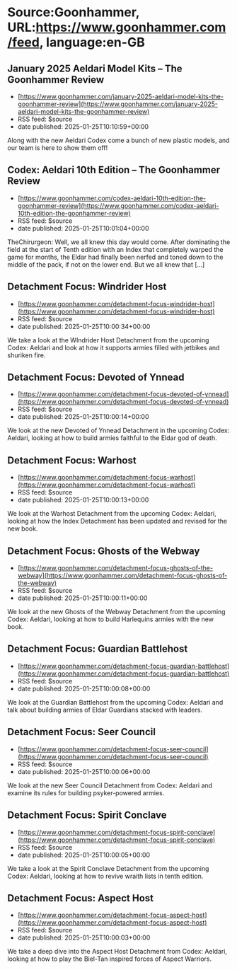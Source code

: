 # Source:Goonhammer, URL:https://www.goonhammer.com/feed, language:en-GB

## January 2025 Aeldari Model Kits – The Goonhammer Review
 - [https://www.goonhammer.com/january-2025-aeldari-model-kits-the-goonhammer-review](https://www.goonhammer.com/january-2025-aeldari-model-kits-the-goonhammer-review)
 - RSS feed: $source
 - date published: 2025-01-25T10:10:59+00:00

Along with the new Aeldari Codex come a bunch of new plastic models, and our team is here to show them off!

## Codex: Aeldari 10th Edition – The Goonhammer Review
 - [https://www.goonhammer.com/codex-aeldari-10th-edition-the-goonhammer-review](https://www.goonhammer.com/codex-aeldari-10th-edition-the-goonhammer-review)
 - RSS feed: $source
 - date published: 2025-01-25T10:01:04+00:00

TheChirurgeon: Well, we all knew this day would come. After dominating the field at the start of Tenth edition with an Index that completely warped the game for months, the Eldar had finally been nerfed and toned down to the middle of the pack, if not on the lower end. But we all knew that [&#8230;]

## Detachment Focus: Windrider Host
 - [https://www.goonhammer.com/detachment-focus-windrider-host](https://www.goonhammer.com/detachment-focus-windrider-host)
 - RSS feed: $source
 - date published: 2025-01-25T10:00:34+00:00

We take a look at the WIndrider Host Detachment from the upcoming Codex: Aeldari and look at how it supports armies filled with jetbikes and shuriken fire.

## Detachment Focus: Devoted of Ynnead
 - [https://www.goonhammer.com/detachment-focus-devoted-of-ynnead](https://www.goonhammer.com/detachment-focus-devoted-of-ynnead)
 - RSS feed: $source
 - date published: 2025-01-25T10:00:14+00:00

We look at the new Devoted of Ynnead Detachment in the upcoming Codex: Aeldari, looking at how to build armies faithful to the Eldar god of death.

## Detachment Focus: Warhost
 - [https://www.goonhammer.com/detachment-focus-warhost](https://www.goonhammer.com/detachment-focus-warhost)
 - RSS feed: $source
 - date published: 2025-01-25T10:00:13+00:00

We look at the Warhost Detachment from the upcoming Codex: Aeldari, looking at how the Index Detachment has been updated and revised for the new book.

## Detachment Focus: Ghosts of the Webway
 - [https://www.goonhammer.com/detachment-focus-ghosts-of-the-webway](https://www.goonhammer.com/detachment-focus-ghosts-of-the-webway)
 - RSS feed: $source
 - date published: 2025-01-25T10:00:11+00:00

We look at the new Ghosts of the Webway Detachment from the upcoming Codex: Aeldari, looking at how to build Harlequins armies with the new book.

## Detachment Focus: Guardian Battlehost
 - [https://www.goonhammer.com/detachment-focus-guardian-battlehost](https://www.goonhammer.com/detachment-focus-guardian-battlehost)
 - RSS feed: $source
 - date published: 2025-01-25T10:00:08+00:00

We look at the Guardian Battlehost from the upcoming Codex: Aeldari and talk about building armies of Eldar Guardians stacked with leaders.

## Detachment Focus: Seer Council
 - [https://www.goonhammer.com/detachment-focus-seer-council](https://www.goonhammer.com/detachment-focus-seer-council)
 - RSS feed: $source
 - date published: 2025-01-25T10:00:06+00:00

We look at the new Seer Council Detachment from Codex: Aeldari and examine its rules for building psyker-powered armies.

## Detachment Focus: Spirit Conclave
 - [https://www.goonhammer.com/detachment-focus-spirit-conclave](https://www.goonhammer.com/detachment-focus-spirit-conclave)
 - RSS feed: $source
 - date published: 2025-01-25T10:00:05+00:00

We take a look at the Spirit Conclave Detachment from the upcoming Codex: Aeldari, looking at how to revive wraith lists in tenth edition.

## Detachment Focus: Aspect Host
 - [https://www.goonhammer.com/detachment-focus-aspect-host](https://www.goonhammer.com/detachment-focus-aspect-host)
 - RSS feed: $source
 - date published: 2025-01-25T10:00:03+00:00

We take a deep dive into the Aspect Host Detachment from Codex: Aeldari, looking at how to play the Biel-Tan inspired forces of Aspect Warriors.

